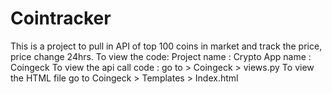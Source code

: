 # Cointracker
This is a project to pull in API of top 100 coins in market and track the price, price change 24hrs. 
To view the code: 
Project name : Crypto
App name : Coingeck
To view the api call code : go to > Coingeck > views.py 
To view the HTML file go to Coingeck > Templates > Index.html
